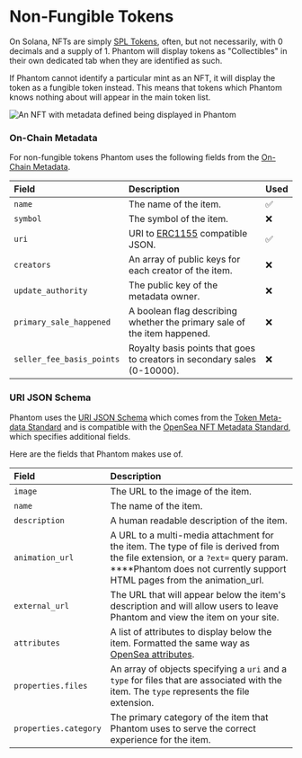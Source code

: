 # Non-Fungible Tokens

On Solana, NFTs are simply [SPL Tokens](https://spl.solana.com/token#example-create-a-non-fungible-token), often, but not necessarily, with 0 decimals and a supply of 1. Phantom will display tokens as "Collectibles" in their own dedicated tab when they are identified as such.

If Phantom cannot identify a particular mint as an NFT, it will display the token as a fungible token instead. This means that tokens which Phantom knows nothing about will appear in the main token list.

![An NFT with metadata defined being displayed in Phantom](../../.gitbook/assets/nft-detail-.png)

### On-Chain Metadata

For non-fungible tokens Phantom uses the following fields from the [On-Chain Metadata](on-chain-metadata.md).

| Field | Description | Used  |
| :--- | :--- | :--- |
| `name` | The name of the item. | ✅ |
| `symbol` | The symbol of the item.  | ❌ |
| `uri` | URI to [ERC1155](https://0xjac.github.io/EIPs/EIPS/eip-1155) compatible JSON. | ✅ |
| `creators` | An array of public keys for each creator of the item. | ❌ |
| `update_authority` | The public key of the metadata owner. | ❌ |
| `primary_sale_happened` | A boolean flag describing whether the primary sale of the item happened. | ❌ |
| `seller_fee_basis_points` | Royalty basis points that goes to creators in secondary sales \(0-10000\). | ❌ |

### URI JSON Schema

Phantom uses the [URI JSON Schema](https://docs.metaplex.com/nft-standard#uri-json-schema) which comes from the [Token Meta-data Standard](https://docs.metaplex.com/nft-standard) and is compatible with the [OpenSea NFT Metadata Standard](https://docs.opensea.io/docs/metadata-standards#section-metadata-structure), which specifies additional fields.

Here are the fields that Phantom makes use of.

| Field | Description |
| :--- | :--- |
| `image` | The URL to the image of the item. |
| `name` | The name of the item. |
| `description` | A human readable description of the item. |
| `animation_url` | A URL to a multi-media attachment for the item. The type of file is derived from the file extension, or a `?ext=` query param.   ****Phantom does not currently support HTML pages from the animation\_url. |
| `external_url` | The URL that will appear below the item's description and will allow users to leave Phantom and view the item on your site. |
| `attributes` | A list of attributes to display below the item. Formatted the same way as [OpenSea attributes](https://docs.opensea.io/docs/metadata-standards#section-attributes). |
| `properties.files` | An array of objects specifying a `uri` and a `type` for files that are associated with the item. The `type` represents the file extension. |
| `properties.category` | The primary category of the item that Phantom uses to serve the correct experience for the item. |

  


